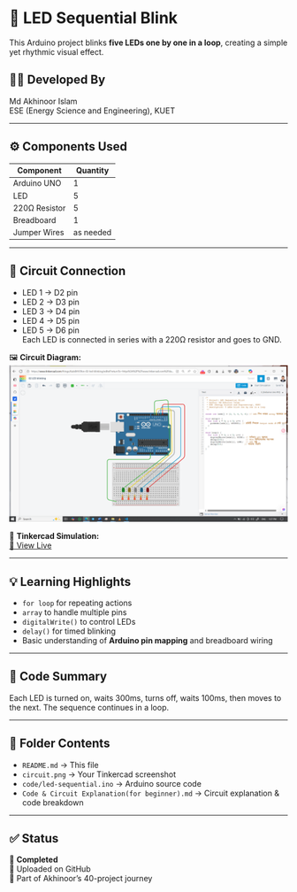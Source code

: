 # 🔁 LED Sequential Blink

This Arduino project blinks **five LEDs one by one in a loop**, creating a simple yet rhythmic visual effect.

## 👨‍🎓 Developed By
Md Akhinoor Islam  
ESE (Energy Science and Engineering), KUET

---

## ⚙️ Components Used

| Component       | Quantity |
|----------------|----------|
| Arduino UNO     | 1        |
| LED             | 5        |
| 220Ω Resistor   | 5        |
| Breadboard      | 1        |
| Jumper Wires    | as needed |

---

## 🔌 Circuit Connection

- LED 1 → D2 pin  
- LED 2 → D3 pin  
- LED 3 → D4 pin  
- LED 4 → D5 pin  
- LED 5 → D6 pin  
Each LED is connected in series with a 220Ω resistor and goes to GND.

🖼️ **Circuit Diagram:**  
![Circuit](Circuit.png)

🔗 **Tinkercad Simulation:**  
[🔗 View Live](https://www.tinkercad.com/things/6ulx8HV3fon-02-led-blinking)

---

## 💡 Learning Highlights

- `for loop` for repeating actions  
- `array` to handle multiple pins  
- `digitalWrite()` to control LEDs  
- `delay()` for timed blinking  
- Basic understanding of **Arduino pin mapping** and breadboard wiring

---

## 🧠 Code Summary

Each LED is turned on, waits 300ms, turns off, waits 100ms, then moves to the next. The sequence continues in a loop.

---

## 📂 Folder Contents

- `README.md` → This file  
- `circuit.png` → Your Tinkercad screenshot  
- `code/led-sequential.ino` → Arduino source code
- `Code & Circuit Explanation(for beginner).md` → Circuit explanation & code breakdown  
---

## ✅ Status

🚧 **Completed**  
📌 Uploaded on GitHub  
🧱 Part of Akhinoor’s 40-project journey  
